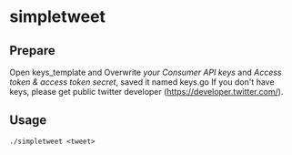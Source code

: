 # simpletweet

## Prepare
Open keys_template and Overwrite *your Consumer API keys* and *Access token & access token secret*, saved it named keys.go
If you don't have keys, please get public twitter developer (https://developer.twitter.com/). 

## Usage
```
./simpletweet <tweet>
```